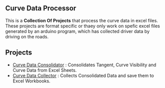 ## Curve Data Processor

This is a **Collection Of Projects** that process the curve data in excel files.
These projects are format specific or thaey only work on spefic excel files generated by an arduino program, which has collected driver data by driving on the roads.

## Projects
* [Curve Data Consolidator](Curve%20Data%20Consolidator) : Consolidates Tangent, Curve Visibility and Curve Data from Excel Sheets.
* [Curve Data Collector](Curve%20Data%20Collector) : Collects Consolidated Data and save them to Excel Workbooks.
